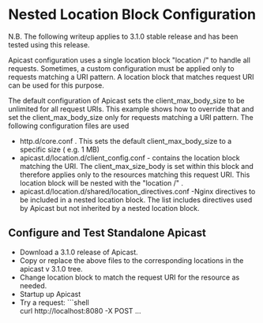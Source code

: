# Nested Location Block Configuration


N.B. The following writeup applies to 3.1.0 stable release and has been tested using this release.

Apicast configuration uses a single location block "location /" to handle all requests. Sometimes, a custom configuration must be applied only to requests matching a URI pattern. A location block that matches request URI can be used for this purpose. 

The default configuration of Apicast sets the client_max_body_size to be unlimited for all request URIs. This example shows how to override that and set the client_max_body_size only for requests matching a URI pattern.
The following configuration files are used

+ http.d/core.conf . This sets the default client_max_body_size to a specific size ( e.g. 1 MB)
+ apicast.d/location.d/client_config.conf - contains the location block matching the URI. The client_max_size_body is set within this block and therefore applies only to the resources matching this request URI. This location block will be nested with the "location /" . 
+ apicast.d/location.d/shared/location_directives.conf -Nginx directives to be included in a nested location block. The list includes directives used by Apicast but not inherited by a nested location block.

## Configure and Test Standalone Apicast

+ Download a 3.1.0 release of Apicast. 
+ Copy or replace the above files to the corresponding locations in the apicast v 3.1.0 tree.
+ Change location block to match the request URI for the resource as needed.
+ Startup up Apicast 
+ Try a request: ```shell  
curl http://localhost:8080 -X POST ...
```


